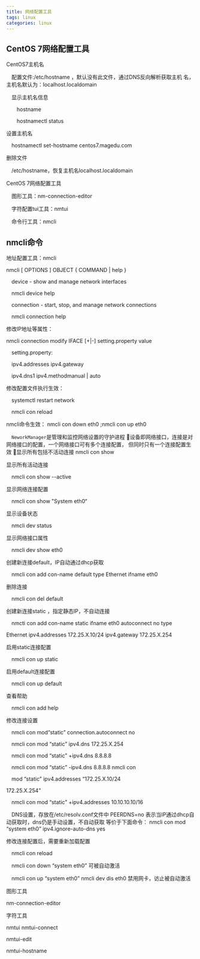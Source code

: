 ```yaml
---
title: 网络配置工具
tags: linux
categories: linux
---
```


## CentOS 7网络配置工具

CentOS7主机名

&ensp;&ensp;配置文件:/etc/hostname ，默认没有此文件，通过DNS反向解析获取主机 名，主机名默认为：localhost.localdomain

&ensp;&ensp;显示主机名信息 

&ensp;&ensp;&ensp;&ensp;hostname 

&ensp;&ensp;&ensp;&ensp;hostnamectl status

设置主机名 

&ensp;&ensp;hostnamectl set-hostname centos7.magedu.com 

删除文件

&ensp;&ensp;/etc/hostname，恢复主机名localhost.localdomain

CentOS 7网络配置工具

&ensp;&ensp;图形工具：nm-connection-editor

&ensp;&ensp;字符配置tui工具：nmtui

&ensp;&ensp;命令行工具：nmcli


## nmcli命令


地址配置工具：nmcli

nmcli [ OPTIONS ] OBJECT { COMMAND | help } 

&ensp;&ensp;device - show and manage network interfaces 

&ensp;&ensp;nmcli device help 

&ensp;&ensp;connection - start, stop, and manage network connections 

&ensp;&ensp;nmcli connection help

修改IP地址等属性： 

nmcli connection modify IFACE [+|-]
setting.property value 

&ensp;&ensp;setting.property: 

&ensp;&ensp;ipv4.addresses 
ipv4.gateway 

&ensp;&ensp;ipv4.dns1   ipv4.methodmanual | auto

修改配置文件执行生效：

&ensp;&ensp;systemctl restart network 

&ensp;&ensp;nmcli con reload 

nmcli命令生效： nmcli con down eth0 ;nmcli con up eth0


&ensp;&ensp;`NeworkManager`是管理和监控网络设置的守护进程 设备即网络接口，连接是对网络接口的配置，一个网络接口可有多个连接配置， 但同时只有一个连接配置生效 显示所有包括不活动连接 nmcli con show

显示所有活动连接 

&ensp;&ensp;nmcli con show --active 

显示网络连接配置 

&ensp;&ensp;nmcli con show  "System eth0“

显示设备状态 

&ensp;&ensp;nmcli dev  status 


显示网络接口属性 

&ensp;&ensp;nmcli dev show eth0

创建新连接default，IP自动通过dhcp获取 

&ensp;&ensp;nmcli con add con-name default  type Ethernet ifname eth0

删除连接 

&ensp;&ensp;nmcli con del default 

创建新连接static ，指定静态IP，不自动连接 

&ensp;&ensp;nmcti con add con-name static   ifname eth0 autoconnect no type 

Ethernet ipv4.addresses 172.25.X.10/24 ipv4.gateway   172.25.X.254 


启用static连接配置 

&ensp;&ensp;nmcli con up static

启用default连接配置 

&ensp;&ensp;nmcli con up default 

查看帮助 

&ensp;&ensp;nmcli con add help 


修改连接设置 

&ensp;&ensp;nmcli con mod“static” connection.autoconnect no 

&ensp;&ensp;nmcli con mod “static”  ipv4.dns 172.25.X.254 

&ensp;&ensp;nmcli con mod “static”  +ipv4.dns  8.8.8.8 

&ensp;&ensp;nmcli 
con mod “static”  -ipv4.dns  8.8.8.8 nmcli con 

&ensp;&ensp;mod “static” ipv4.addresses “172.25.X.10/24 

 172.25.X.254” 
 
&ensp;&ensp;nmcli con mod “static”  +ipv4.addresses 10.10.10.10/16

&ensp;&ensp;DNS设置，存放在/etc/resolv.conf文件中 PEERDNS=no 表示当IP通过dhcp自动获取时，dns仍是手动设置，不自动获取 等价于下面命令： nmcli con mod “system eth0” ipv4.ignore-auto-dns yes



修改连接配置后，需要重新加载配置 

&ensp;&ensp;nmcli con reload 

&ensp;&ensp;nmcli con down “system eth0” 可被自动激活 

&ensp;&ensp;nmcli con up  “system eth0” nmcli dev dis eth0 禁用网卡，访止被自动激活

图形工具 

nm-connection-editor 

字符工具 

nmtui nmtui-connect   

nmtui-edit      

nmtui-hostname 